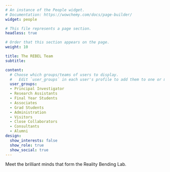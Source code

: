 ```yaml
---
# An instance of the People widget.
# Documentation: https://wowchemy.com/docs/page-builder/
widget: people

# This file represents a page section.
headless: true

# Order that this section appears on the page.
weight: 10

title: The REBEL Team
subtitle:

content:
  # Choose which groups/teams of users to display.
  #   Edit `user_groups` in each user's profile to add them to one or more of these groups.
  user_groups:
  - Principal Investigator
  - Research Assistants
  - Final Year Students
  - Associates
  - Grad Students
  - Administration
  - Visitors
  - Close Collaborators
  - Consultants
  - Alumni
design:
  show_interests: false
  show_role: true
  show_social: true
---
```


<!-- The Reality Bending Lab is not a place or an institution; it is the people. -->

Meet the brilliant minds that form the Reality Bending Lab.